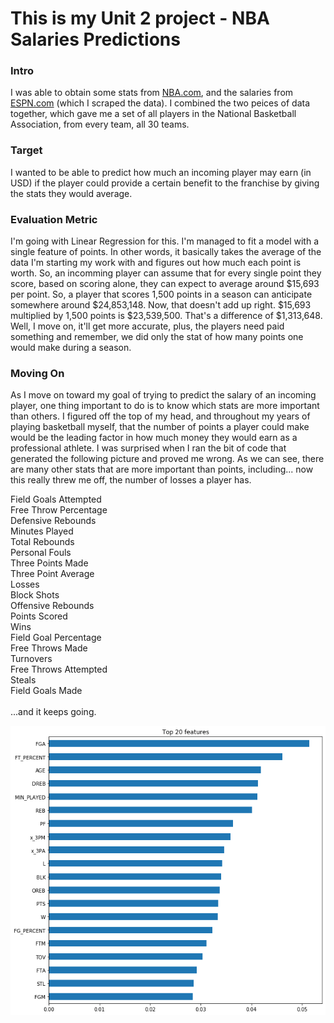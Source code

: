 <h1>This is my Unit 2 project - NBA Salaries Predictions</h1>

<h3>Intro</h3>
<p>I was able to obtain some stats from 
<a href='https://stats.nba.com/players/traditional/?PerMode=Totals&dir=-1&sort=PTS&Season=2019-20&SeasonType=Regular%20Season'>
NBA.com</a>, and the salaries from <a href='http://www.espn.com/nba/salaries'>ESPN.com</a> (which I scraped the data). I 
combined the two peices of data together, which gave me a set of all players in the National Basketball Association, from 
every team, all 30 teams.</p>

<h3>Target</h3>
<p>I wanted to be able to predict how much an incoming player may earn (in USD) if the player could provide a certain benefit 
to the franchise by giving the stats they would average.</p>

<h3>Evaluation Metric</h3>
<p>I'm going with Linear Regression for this. I'm managed to fit a model with a single feature of points. In other words, 
it basically takes the average of the data I'm starting my work with and figures out how much each point is worth. So, 
an incomming player can assume that for every single point they score, based on scoring alone, they can expect to average 
around $15,693 per point. So, a player that scores 1,500 points in a season can anticipate somewhere around $24,853,148.
Now, that doesn't add up right. $15,693 multiplied by 1,500 points is $23,539,500. That's a difference of $1,313,648. Well, 
I move on, it'll get more accurate, plus, the players need paid something and remember, we did only the stat of how many 
points one would make during a season.
</p>

<h3>Moving On</h3>
<p>As I move on toward my goal of trying to predict the salary of an incoming player, one thing important to do is to know 
which stats are more important than others. I figured off the top of my head, and throughout my years of playing basketball 
myself, that the number of points a player could make would be the leading factor in how much money they would earn as a 
professional athlete. I was surprised when I ran the bit of code that generated the following picture and proved me wrong. 
As we can see, there are many other stats that are more important than points, including... now this really threw me off, 
the number of losses a player has. 
</p>

<p>
Field Goals Attempted  <br>
Free Throw Percentage  <br>
Defensive Rebounds <br>
Minutes Played  <br>
Total Rebounds  <br>
Personal Fouls  <br>
Three Points Made  <br>
Three Point Average  <br>
Losses  <br>
Block Shots <br> 
Offensive Rebounds  <br>
Points Scored  <br>
Wins  <br>
Field Goal Percentage <br>
Free Throws Made  <br>
Turnovers <br>
Free Throws Attempted <br>
Steals  <br>
Field Goals Made <br><br>
...and it keeps going.</p>

<span>
<img src="https://github.com/jacobpad/jacobpad.github.io/blob/master/data/top_20_nba_stats.png?raw=true", alt="Top 20 Stats Ranked In Order"
</span>

